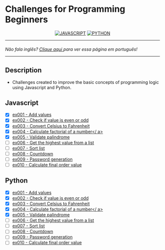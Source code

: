 # Challenges for Programming Beginners

<div align="center">

[![JAVASCRIPT](https://img.shields.io/badge/JavaScript-F7DF1E?style=for-the-badge&logo=javascript&logoColor=black)]()
[![PYTHON](https://img.shields.io/badge/Python-14354C?style=for-the-badge&logo=python&logoColor=white)]()

</div>

---

<h6>Não fala inglês? <a href="">Clique aqui </a> para ver essa página em português!

---

## Description

- Challenges created to improve the basic concepts of programming logic using Javascript and Python.

## Javascript

- [x] <a href="https://github.com/naycorrea/desafios-iniciantes/blob/main/ex001-sum/index.js" rel="nofollow">ex001 - Add values</a>
- [x] <a href="https://github.com/naycorrea/desafios-iniciantes/blob/main/ex002-checkOddOrEven/index.js" rel="nofollow">ex002 - Check if value is even or odd </a>
- [x] <a href="https://github.com/naycorrea/desafios-iniciantes/blob/main/ex003-celsiusToFahrenheit/index.js" rel="nofollow">ex003 - Convert Celsius to Fahrenheit</a >
- [x] <a href="https://github.com/naycorrea/desafios-iniciantes/blob/main/ex004-factorial/index.js" rel="nofollow">ex004 - Calculate factorial of a number</ a>
- [x] <a href="" rel="nofollow">ex005 - Validate palindrome</a>
- [ ] <a href="" rel="nofollow">ex006 - Get the highest value from a list</a>
- [ ] <a href="" rel="nofollow">ex007 - Sort list</a>
- [ ] <a href="" rel="nofollow">ex008 - Countdown</a>
- [ ] <a href="" rel="nofollow">ex009 - Password generation</a>
- [ ] <a href="" rel="nofollow">ex010 - Calculate final order value</a>

## Python

- [x] <a href="https://github.com/naycorrea/desafios-iniciantes/blob/main/ex001-sum/main.py" rel="nofollow">ex001 - Add values</a>
- [x] <a href="https://github.com/naycorrea/desafios-iniciantes/blob/main/ex002-checkOddOrEven/main.py" rel="nofollow">ex002 - Check if value is even or odd </a>
- [x] <a href="https://github.com/naycorrea/desafios-iniciantes/blob/main/ex003-celsiusToFahrenheit/main.py" rel="nofollow">ex003 - Convert Celsius to Fahrenheit</a >
- [x] <a href="https://github.com/naycorrea/desafios-iniciantes/blob/main/ex004-factorial/main.py" rel="nofollow">ex004 - Calculate factorial of a number</ a>
- [x] <a href="" rel="nofollow">ex005 - Validate palindrome</a>
- [ ] <a href="" rel="nofollow">ex006 - Get the highest value from a list</a>
- [ ] <a href="" rel="nofollow">ex007 - Sort list</a>
- [ ] <a href="" rel="nofollow">ex008 - Countdown</a>
- [ ] <a href="" rel="nofollow">ex009 - Password generation</a>
- [ ] <a href="" rel="nofollow">ex010 - Calculate final order value</a>
